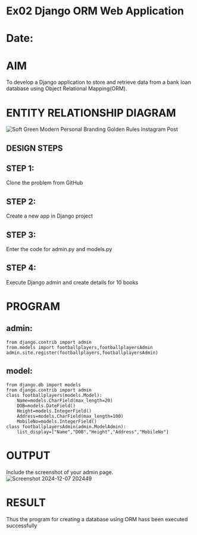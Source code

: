 # Ex02 Django ORM Web Application
# Date:
# AIM
To develop a Django application to store and retrieve data from a bank loan database using Object Relational Mapping(ORM).

# ENTITY RELATIONSHIP DIAGRAM
![Soft Green Modern Personal Branding Golden Rules Instagram Post](https://github.com/user-attachments/assets/d67e8d92-3961-4415-8eee-ebd168483363)

## DESIGN STEPS
## STEP 1:
Clone the problem from GitHub

## STEP 2:
Create a new app in Django project

## STEP 3:
Enter the code for admin.py and models.py

## STEP 4:
Execute Django admin and create details for 10 books

# PROGRAM
## admin:
```
from django.contrib import admin
from.models import footballplayers,footballplayersAdmin
admin.site.register(footballplayers,footballplayersAdmin)
```
## model:
```
from django.db import models
from django.contrib import admin
class footballplayers(models.Model):
    Name=models.CharField(max_length=20)
    DOB=models.DateField()
    Height=models.IntegerField()
    Address=models.CharField(max_length=100)
    MobileNo=models.IntegerField()
class footballplayersAdmin(admin.ModelAdmin):
    list_display=["Name","DOB","Height","Address","MobileNo"]
```

# OUTPUT
Include the screenshot of your admin page.
![Screenshot 2024-12-07 202449](https://github.com/user-attachments/assets/a1a98a07-1c3e-4a5d-b1e3-d8410f3541af)


# RESULT
Thus the program for creating a database using ORM hass been executed successfully
